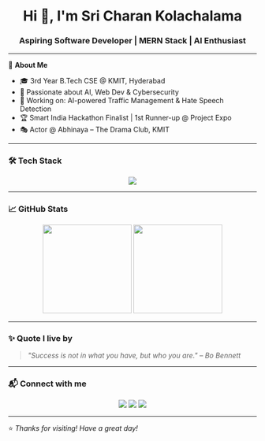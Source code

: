 <h1 align="center">Hi 👋, I'm Sri Charan Kolachalama</h1>
<h3 align="center">Aspiring Software Developer | MERN Stack | AI Enthusiast</h3>

---

🌟 **About Me**  
- 🎓 3rd Year B.Tech CSE @ KMIT, Hyderabad  
- 🧠 Passionate about AI, Web Dev & Cybersecurity  
- 🚀 Working on: AI-powered Traffic Management & Hate Speech Detection  
- 🏆 Smart India Hackathon Finalist | 1st Runner-up @ Project Expo  
- 🎭 Actor @ Abhinaya – The Drama Club, KMIT

---

### 🛠️ Tech Stack

<div align="center">
  <img src="https://skillicons.dev/icons?i=js,html,css,react,nodejs,express,mongodb,java,python,git,github,aws" />
</div>

---

### 📈 GitHub Stats

<p align="center">
  <img src="https://github-readme-stats.vercel.app/api?username=SriCharanKolachalama&show_icons=true&theme=tokyonight" height="180"/>
  <img src="https://github-readme-streak-stats.herokuapp.com/?user=SriCharanKolachalama&theme=tokyonight" height="180"/>
</p>

---

### ✨ Quote I live by
> *"Success is not in what you have, but who you are." – Bo Bennett*

---

### 📬 Connect with me

<p align="center">
  <a href="https://www.linkedin.com/in/sri-charan-kolachalama-79009a22b/" target="_blank"><img src="https://img.shields.io/badge/LinkedIn-blue?logo=linkedin&style=for-the-badge"/></a>
  <a href="mailto:sricharankolachlama@gmail.com"><img src="https://img.shields.io/badge/Gmail-red?logo=gmail&style=for-the-badge"/></a>
  <a href="https://github.com/SriCharanKolachalama"><img src="https://img.shields.io/badge/GitHub-000?logo=github&style=for-the-badge"/></a>
</p>

---

⭐️ _Thanks for visiting! Have a great day!_

